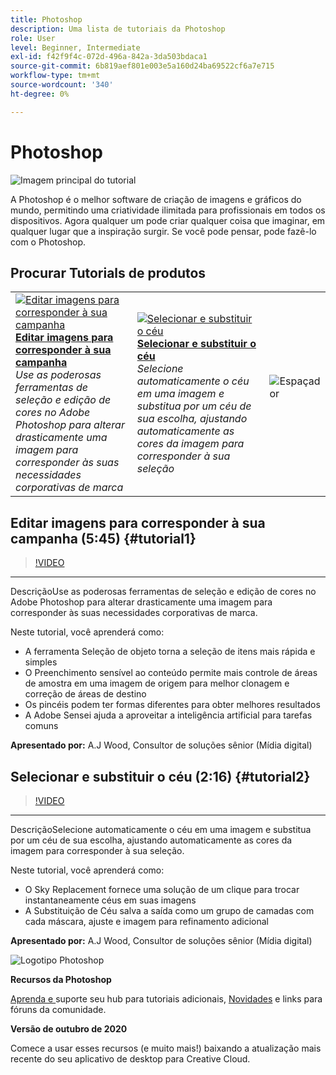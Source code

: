 ```yaml
---
title: Photoshop
description: Uma lista de tutoriais da Photoshop
role: User
level: Beginner, Intermediate
exl-id: f42f9f4c-072d-496a-842a-3da503bdaca1
source-git-commit: 6b819aef801e003e5a160d24ba69522cf6a7e715
workflow-type: tm+mt
source-wordcount: '340'
ht-degree: 0%

---
```


# Photoshop

![Imagem principal do tutorial](../assets/Photoshop.jpg)

A Photoshop é o melhor software de criação de imagens e gráficos do mundo, permitindo uma criatividade ilimitada para profissionais em todos os dispositivos. Agora qualquer um pode criar qualquer coisa que imaginar, em qualquer lugar que a inspiração surgir. Se você pode pensar, pode fazê-lo com o Photoshop.

## Procurar Tutorials de produtos

<table style="table-layout:fixed">
<tr>
 <td>
   <a href="photoshop.md#tutorial1">
      <img alt="Editar imagens para corresponder à sua campanha" src="../assets/PS_ObjectSelect_ContentAware_wood.jpg" />
   </a>
    <div>
   <a href="photoshop.md#tutorial1"><strong>Editar imagens para corresponder à sua campanha</strong></a>
    </div>
    <em>Use as poderosas ferramentas de seleção e edição de cores no Adobe Photoshop para alterar drasticamente uma imagem para corresponder às suas necessidades corporativas de marca</em>
    <br>
  </td>
  <td>
    <a href="photoshop.md#tutorial2">
        <img alt="Selecionar e substituir o céu" src="../assets/PS_Sky_Replace_wood.jpg" />
    </a>
    <div>
    <a href="photoshop.md#tutorial2"><strong>Selecionar e substituir o céu</strong></a>
    </div>
    <em>Selecione automaticamente o céu em uma imagem e substitua por um céu de sua escolha, ajustando automaticamente as cores da imagem para corresponder à sua seleção</em>
    <br>
  </td>
  <td>
    <img alt="Espaçador" src="../assets/Whitespacer.png" />
    <div>
    <br>
  </td>
</tr>
</table>

## Editar imagens para corresponder à sua campanha (5:45) {#tutorial1}

>[!VIDEO](https://video.tv.adobe.com/v/326950?hidetitle=true)

****
DescriçãoUse as poderosas ferramentas de seleção e edição de cores no Adobe Photoshop para alterar drasticamente uma imagem para corresponder às suas necessidades corporativas de marca.

Neste tutorial, você aprenderá como:
* A ferramenta Seleção de objeto torna a seleção de itens mais rápida e simples
* O Preenchimento sensível ao conteúdo permite mais controle de áreas de amostra em uma imagem de origem para melhor clonagem e correção de áreas de destino
* Os pincéis podem ter formas diferentes para obter melhores resultados
* A Adobe Sensei ajuda a aproveitar a inteligência artificial para tarefas comuns

**Apresentado por:**
A.J Wood, Consultor de soluções sênior (Mídia digital)

## Selecionar e substituir o céu (2:16) {#tutorial2}

>[!VIDEO](https://video.tv.adobe.com/v/326953?hidetitle=true)

****
DescriçãoSelecione automaticamente o céu em uma imagem e substitua por um céu de sua escolha, ajustando automaticamente as cores da imagem para corresponder à sua seleção.

Neste tutorial, você aprenderá como:
* O Sky Replacement fornece uma solução de um clique para trocar instantaneamente céus em suas imagens
* A Substituição de Céu salva a saída como um grupo de camadas com cada máscara, ajuste e imagem para refinamento adicional


**Apresentado por:**
A.J Wood, Consultor de soluções sênior (Mídia digital)

![Logotipo Photoshop](../assets/ps_appicon_96.png)

**Recursos da Photoshop**

[Aprenda e ](https://helpx.adobe.com/support/photoshop.html) suporte seu hub para tutoriais adicionais,  [Novidades](https://helpx.adobe.com/photoshop/using/whats-new.html) e links para fóruns da comunidade.

**Versão de outubro de 2020**

Comece a usar esses recursos (e muito mais!) baixando a atualização mais recente do seu aplicativo de desktop para Creative Cloud.
